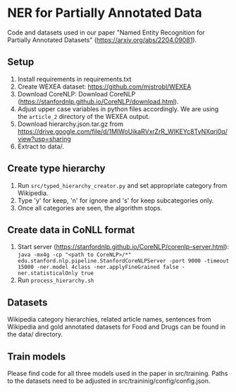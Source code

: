 # NER for Partially Annotated Data

Code and datasets used in our paper "Named Entity Recognition for Partially Annotated Datasets" (https://arxiv.org/abs/2204.09081).

## Setup

1. Install requirements in requirements.txt
2. Create WEXEA dataset: https://github.com/mjstrobl/WEXEA
3. Download CoreNLP: Download CoreNLP (https://stanfordnlp.github.io/CoreNLP/download.html).
4. Adjust upper case variables in python files accordingly. We are using the ``article_2`` directory of the WEXEA output.
5. Download hierarchy.json.tar.gz from https://drive.google.com/file/d/1MIWoUikaRVxrZrR_WlKEYc8TyNXqri0q/view?usp=sharing
6. Extract to data/.

## Create type hierarchy

1. Run ``src/typed_hierarchy_creator.py`` and set appropriate category from Wikipedia.
2. Type 'y' for keep, 'n' for ignore and 's' for keep subcategories only.
3. Once all categories are seen, the algorithm stops.

## Create data in CoNLL format

1. Start server (https://stanfordnlp.github.io/CoreNLP/corenlp-server.html): ``java -mx4g -cp "<path to CoreNLP>/*" edu.stanford.nlp.pipeline.StanfordCoreNLPServer -port 9000 -timeout 15000 -ner.model 4class -ner.applyFineGrained false -ner.statisticalOnly true``
2. Run ``process_hierarchy.sh``

## Datasets

Wikipedia category hierarchies, related article names, sentences from Wikipedia and gold annotated datasets for Food and Drugs can be found in the data/ directory.

## Train models

Please find code for all three models used in the paper in src/training. Paths to the datasets need to be adjusted in src/traininig/config/config.json.